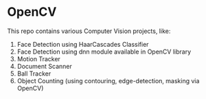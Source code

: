# OpenCV

This repo contains various Computer Vision projects, like:
1. Face Detection using HaarCascades Classifier
2. Face Detection using dnn module available in OpenCV library
3. Motion Tracker
4. Document Scanner
5. Ball Tracker
6. Object Counting (using contouring, edge-detection, masking via OpenCV)

